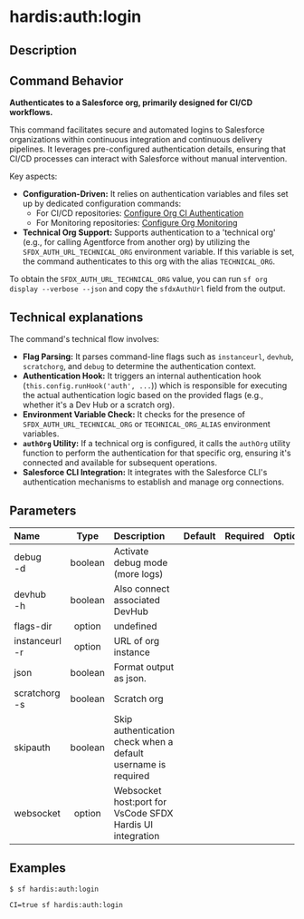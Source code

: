 <!-- This file has been generated with command 'sf hardis:doc:plugin:generate'. Please do not update it manually or it may be overwritten -->
# hardis:auth:login

## Description


## Command Behavior

**Authenticates to a Salesforce org, primarily designed for CI/CD workflows.**

This command facilitates secure and automated logins to Salesforce organizations within continuous integration and continuous delivery pipelines. It leverages pre-configured authentication details, ensuring that CI/CD processes can interact with Salesforce without manual intervention.

Key aspects:

- **Configuration-Driven:** It relies on authentication variables and files set up by dedicated configuration commands:
  - For CI/CD repositories: [Configure Org CI Authentication](https://sfdx-hardis.cloudity.com/hardis/project/configure/auth/)
  - For Monitoring repositories: [Configure Org Monitoring](https://sfdx-hardis.cloudity.com/hardis/org/configure/monitoring/)
- **Technical Org Support:** Supports authentication to a 'technical org' (e.g., for calling Agentforce from another org) by utilizing the `SFDX_AUTH_URL_TECHNICAL_ORG` environment variable. If this variable is set, the command authenticates to this org with the alias `TECHNICAL_ORG`.

To obtain the `SFDX_AUTH_URL_TECHNICAL_ORG` value, you can run `sf org display --verbose --json` and copy the `sfdxAuthUrl` field from the output.

## Technical explanations

The command's technical flow involves:

- **Flag Parsing:** It parses command-line flags such as `instanceurl`, `devhub`, `scratchorg`, and `debug` to determine the authentication context.
- **Authentication Hook:** It triggers an internal authentication hook (`this.config.runHook('auth', ...`)) which is responsible for executing the actual authentication logic based on the provided flags (e.g., whether it's a Dev Hub or a scratch org).
- **Environment Variable Check:** It checks for the presence of `SFDX_AUTH_URL_TECHNICAL_ORG` or `TECHNICAL_ORG_ALIAS` environment variables.
- **`authOrg` Utility:** If a technical org is configured, it calls the `authOrg` utility function to perform the authentication for that specific org, ensuring it's connected and available for subsequent operations.
- **Salesforce CLI Integration:** It integrates with the Salesforce CLI's authentication mechanisms to establish and manage org connections.


## Parameters

| Name               |  Type   | Description                                                   | Default | Required | Options |
|:-------------------|:-------:|:--------------------------------------------------------------|:-------:|:--------:|:-------:|
| debug<br/>-d       | boolean | Activate debug mode (more logs)                               |         |          |         |
| devhub<br/>-h      | boolean | Also connect associated DevHub                                |         |          |         |
| flags-dir          | option  | undefined                                                     |         |          |         |
| instanceurl<br/>-r | option  | URL of org instance                                           |         |          |         |
| json               | boolean | Format output as json.                                        |         |          |         |
| scratchorg<br/>-s  | boolean | Scratch org                                                   |         |          |         |
| skipauth           | boolean | Skip authentication check when a default username is required |         |          |         |
| websocket          | option  | Websocket host:port for VsCode SFDX Hardis UI integration     |         |          |         |

## Examples

```shell
$ sf hardis:auth:login
```

```shell
CI=true sf hardis:auth:login
```



